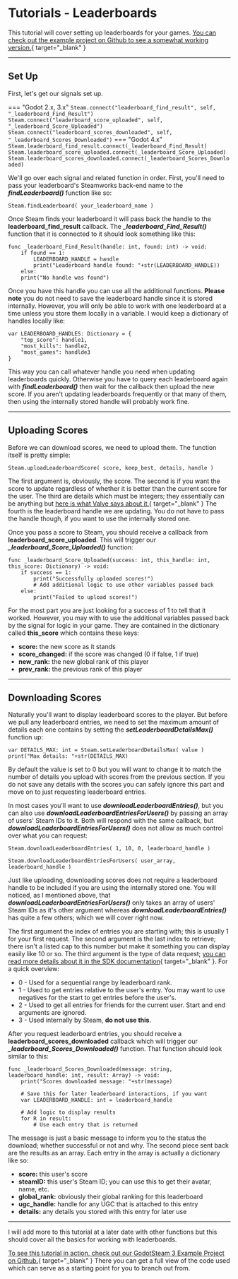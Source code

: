 # Tutorials - Leaderboards

This tutorial will cover setting up leaderboards for your games.  [You can check out the example project on Github to see a somewhat working version.](https://github.com/CoaguCo-Industries/GodotSteam-3-Example-Project){ target="_blank" }

---

## Set Up

First, let's get our signals set up.

=== "Godot 2.x, 3.x"
	````
	Steam.connect("leaderboard_find_result", self, "_leaderboard_Find_Result")
	Steam.connect("leaderboard_score_uploaded", self, "_leaderboard_Score_Uploaded")
	Steam.connect("leaderboard_scores_downloaded", self, "_leaderboard_Scores_Downloaded")
	````
=== "Godot 4.x"
	````
	Steam.leaderboard_find_result.connect(_leaderboard_Find_Result)
	Steam.leaderboard_score_uploaded.connect(_leaderboard_Score_Uploaded)
	Steam.leaderboard_scores_downloaded.connect(_leaderboard_Scores_Downloaded)
	````

We'll go over each signal and related function in order.  First, you'll need to pass your leaderboard's Steamworks back-end name to the ***findLeaderboard()*** function like so:

````
Steam.findLeaderboard( your_leaderboard_name )
````

Once Steam finds your leaderboard it will pass back the handle to the **leaderboard_find_result** callback.  The ***_leaderboard_Find_Result()*** function that it is connected to it should look something like this:

````
func _leaderboard_Find_Result(handle: int, found: int) -> void:
	if found == 1:
		LEADERBOARD_HANDLE = handle
		print("Leaderboard handle found: "+str(LEADERBOARD_HANDLE))
	else:
	print("No handle was found")
````

Once you have this handle you can use all the additional functions.  **Please note** you do not need to save the leaderboard handle since it is stored internally.  However, you will only be able to work with one leaderboard at a time unless you store them locally in a variable. I would keep a dictionary of handles locally like:

````
var LEADERBOARD_HANDLES: Dictionary = {
	"top_score": handle1,
	"most_kills": handle2,
	"most_games": handlde3
}
````

This way you can call whatever handle you need when updating leaderboards quickly. Otherwise you have to query each leaderboard again with ***findLeaderboard()*** then wait for the callback then upload the new score.  If you aren't updating leaderboards frequently or that many of them, then using the internally stored handle will probably work fine.

---

## Uploading Scores

Before we can download scores, we need to upload them.  The function itself is pretty simple:

````
Steam.uploadLeaderboardScore( score, keep_best, details, handle )
````

The first argument is, obviously, the score. The second is if you want the score to update regardless of whether it is better than the current score for the user. The third are details which must be integers; they essentially can be anything but [here is what Valve says about it.](https://partner.steamgames.com/doc/api/ISteamUserStats#UploadLeaderboardScore){ target="_blank" }  The fourth is the leaderboard handle we are updating.  You do not have to pass the handle though, if you want to use the internally stored one.


Once you pass a score to Steam, you should receive a callback from **leaderboard_score_uploaded**.  This will trigger our ***_leaderboard_Score_Uploaded()*** function:

````
func _leaderboard_Score_Uploaded(success: int, this_handle: int, this_score: Dictionary) -> void:
	if success == 1:
		print("Successfully uploaded scores!")
		# Add additional logic to use other variables passed back
	else:
		print("Failed to upload scores!")
````		

For the most part you are just looking for a success of 1 to tell that it worked.  However, you may with to use the additional variables passed back by the signal for logic in your game.  They are contained in the dictionary called **this_score** which contains these keys:

- **score:** the new score as it stands
- **score_changed:** if the score was changed (0 if false, 1 if true)
- **new_rank:** the new global rank of this player
- **prev_rank:** the previous rank of this player
	
---

## Downloading Scores

Naturally you'll want to display leaderboard scores to the player.  But before we pull any leaderboard entries, we need to set the maximum amount of details each one contains by setting the ***setLeaderboardDetailsMax()*** function up:

````
var DETAILS_MAX: int = Steam.setLeaderboardDetailsMax( value )
print("Max details: "+str(DETAILS_MAX)
````

By default the value is set to 0 but you will want to change it to match the number of details you upload with scores from the previous section. If you do not save any details with the scores you can safely ignore this part and move on to just requesting leaderboard entries.

In most cases you'll want to use ***downloadLeaderboardEntries()***, but you can also use ***downloadLeaderboardEntriesForUsers()*** by passing an array of users' Steam IDs to it.  Both will respond with the same callback, but ***downloadLeaderboardEntriesForUsers()*** does not allow as much control over what you can request:

````
Steam.downloadLeaderboardEntries( 1, 10, 0, leaderboard_handle )

Steam.downloadLeaderboardEntriesForUsers( user_array, leaderboard_handle )
````

Just like uploading, downloading scores does not require a leaderboard handle to be included if you are using the internally stored one.  You will noticed, as I mentioned above, that ***downloadLeaderboardEntriesForUsers()*** only takes an array of users' Steam IDs as it's other argument whereas ***downloadLeaderboardEntries()*** has quite a few others; which we will cover right now.

The first argument the index of entries you are starting with; this is usually 1 for your first request. The second argument is the last index to retrieve; there isn't a listed cap to this number but make it something you can display easily like 10 or so.  The third argument is the type of data request; [you can read more details about it in the SDK documentation](https://partner.steamgames.com/doc/api/ISteamUserStats#ELeaderboardDataRequest){ target="_blank" }. For a quick overview:

- 0 - Used for a sequential range by leaderboard rank.
- 1 - Used to get entries relative to the user's entry. You may want to use negatives for the start to get entries before the user's.
- 2 - Used to get all entries for friends for the current user. Start and end arguments are ignored.
- 3 - Used internally by Steam, **do not use this**.

After you request leaderboard entries, you should receive a **leaderboard_scores_downloaded** callback which will trigger our ***_leaderboard_Scores_Downloaded()*** function.  That function should look similar to this:

````
func _leaderboard_Scores_Downloaded(message: string, leaderboard_handle: int, result: Array) -> void:
	print("Scores downloaded message: "+str(message)

	# Save this for later leaderboard interactions, if you want
	var LEADERBOARD_HANDLE: int = leaderboard_handle

	# Add logic to display results
	for R in result:
		# Use each entry that is returned
````

The message is just a basic message to inform you to the status the download; whether successful or not and why. The second piece sent back are the results as an array. Each entry in the array is actually a dictionary like so:

- **score:** this user's score
- **steamID:** this user's Steam ID; you can use this to get their avatar, name, etc.
- **global_rank:** obviously their global ranking for this leaderboard
- **ugc_handle:** handle for any UGC that is attached to this entry
- **details:** any details you stored with this entry for later use

---

I will add more to this tutorial at a later date with other functions but this should cover all the basics for working with leaderboards.

[To see this tutorial in action, check out our GodotSteam 3 Example Project on Github.](https://github.com/CoaguCo-Industries/GodotSteam-3-Example-Project){ target="_blank" } There you can get a full view of the code used which can serve as a starting point for you to branch out from.
